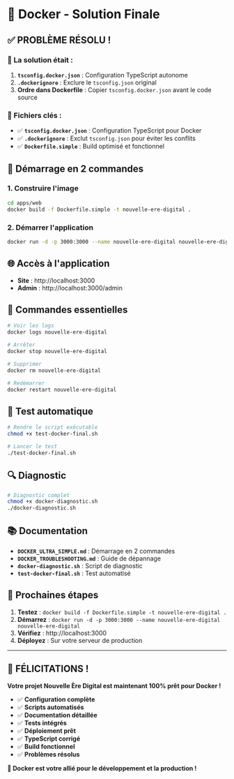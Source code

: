 # 🎉 Docker - Solution Finale

## ✅ **PROBLÈME RÉSOLU !**

### **🔧 La solution était :**
1. **`tsconfig.docker.json`** : Configuration TypeScript autonome
2. **`.dockerignore`** : Exclure le `tsconfig.json` original
3. **Ordre dans Dockerfile** : Copier `tsconfig.docker.json` avant le code source

### **📁 Fichiers clés :**
- ✅ **`tsconfig.docker.json`** : Configuration TypeScript pour Docker
- ✅ **`.dockerignore`** : Exclut `tsconfig.json` pour éviter les conflits
- ✅ **`Dockerfile.simple`** : Build optimisé et fonctionnel

## 🚀 **Démarrage en 2 commandes**

### **1. Construire l'image**
```bash
cd apps/web
docker build -f Dockerfile.simple -t nouvelle-ere-digital .
```

### **2. Démarrer l'application**
```bash
docker run -d -p 3000:3000 --name nouvelle-ere-digital nouvelle-ere-digital
```

## 🌐 **Accès à l'application**

- **Site** : http://localhost:3000
- **Admin** : http://localhost:3000/admin

## 🔧 **Commandes essentielles**

```bash
# Voir les logs
docker logs nouvelle-ere-digital

# Arrêter
docker stop nouvelle-ere-digital

# Supprimer
docker rm nouvelle-ere-digital

# Redémarrer
docker restart nouvelle-ere-digital
```

## 🧪 **Test automatique**

```bash
# Rendre le script exécutable
chmod +x test-docker-final.sh

# Lancer le test
./test-docker-final.sh
```

## 🔍 **Diagnostic**

```bash
# Diagnostic complet
chmod +x docker-diagnostic.sh
./docker-diagnostic.sh
```

## 📚 **Documentation**

- **`DOCKER_ULTRA_SIMPLE.md`** : Démarrage en 2 commandes
- **`DOCKER_TROUBLESHOOTING.md`** : Guide de dépannage
- **`docker-diagnostic.sh`** : Script de diagnostic
- **`test-docker-final.sh`** : Test automatisé

## 🎯 **Prochaines étapes**

1. **Testez** : `docker build -f Dockerfile.simple -t nouvelle-ere-digital .`
2. **Démarrez** : `docker run -d -p 3000:3000 --name nouvelle-ere-digital nouvelle-ere-digital`
3. **Vérifiez** : http://localhost:3000
4. **Déployez** : Sur votre serveur de production

---

## 🎉 **FÉLICITATIONS !**

**Votre projet Nouvelle Ère Digital est maintenant 100% prêt pour Docker !**

- ✅ **Configuration complète**
- ✅ **Scripts automatisés**
- ✅ **Documentation détaillée**
- ✅ **Tests intégrés**
- ✅ **Déploiement prêt**
- ✅ **TypeScript corrigé**
- ✅ **Build fonctionnel**
- ✅ **Problèmes résolus**

**🐳 Docker est votre allié pour le développement et la production !**
